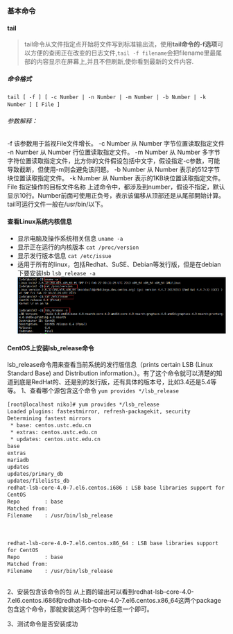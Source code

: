 ### 基本命令

#### tail

> tail命令从文件指定点开始将文件写到标准输出流，使用**tail命令的-f选项**可以方便的查阅正在改变的日志文件,`tail -f filename`会把filename里最尾部的内容显示在屏幕上,并且不但刷新,使你看到最新的文件内容.

##### 命令格式

`tail [ -f ] [ -c Number | -n Number | -m Number | -b Number | -k Number ] [ File ]`

###### 参数解释：

-f 该参数用于监视File文件增长。
-c Number 从 Number 字节位置读取指定文件
-n Number 从 Number 行位置读取指定文件。
-m Number 从 Number 多字节字符位置读取指定文件，比方你的文件假设包括中文字，假设指定-c参数，可能导致截断，但使用-m则会避免该问题。
-b Number 从 Number 表示的512字节块位置读取指定文件。
-k Number 从 Number 表示的1KB块位置读取指定文件。
File 指定操作的目标文件名称
上述命令中，都涉及到number，假设不指定，默认显示10行。Number前面可使用正负号，表示该偏移从顶部还是从尾部開始计算。
tail可运行文件一般在\/usr\/bin\/以下。

#### 查看Linux系统内核信息

* 显示电脑及操作系统相关信息
  `uname -a`
* 显示正在运行的内核版本
  `cat /proc/version`
* 显示发行版本信息
  `cat /etc/issue`
* 适用于所有的linux，包括Redhat、SuSE、Debian等发行版，但是在debian下要安装lsb
  `lsb_release -a`
  ![](/assets/QQ截图20161008090405.png)

#### CentOS上安装lsb\_release命令

lsb\_release命令用来查看当前系统的发行版信息（prints certain LSB \(Linux Standard Base\) and Distribution information.）。有了这个命令就可以清楚的知道到底是RedHat的、还是别的发行版，还有具体的版本号，比如3.4还是5.4等等。
1、查看哪个源包含这个命令
`yum provides */lsb_release`

```
[root@localhost niko]# yum provides */lsb_release
Loaded plugins: fastestmirror, refresh-packagekit, security
Determining fastest mirrors
 * base: centos.ustc.edu.cn
 * extras: centos.ustc.edu.cn
 * updates: centos.ustc.edu.cn
base                                                                               
extras                                                                             
mariadb                                                                            
updates                                                                            
updates/primary_db                                                                 
updates/filelists_db                                                               
redhat-lsb-core-4.0-7.el6.centos.i686 : LSB base libraries support for CentOS
Repo        : base
Matched from:
Filename    : /usr/bin/lsb_release



redhat-lsb-core-4.0-7.el6.centos.x86_64 : LSB base libraries support for CentOS
Repo        : base
Matched from:
Filename    : /usr/bin/lsb_release


```
2、安装包含该命令的包
从上面的输出可以看到redhat-lsb-core-4.0-7.el6.centos.i686和redhat-lsb-core-4.0-7.el6.centos.x86_64这两个package包含这个命令，那就安装这两个包中的任意一个即可。

3、测试命令是否安装成功
